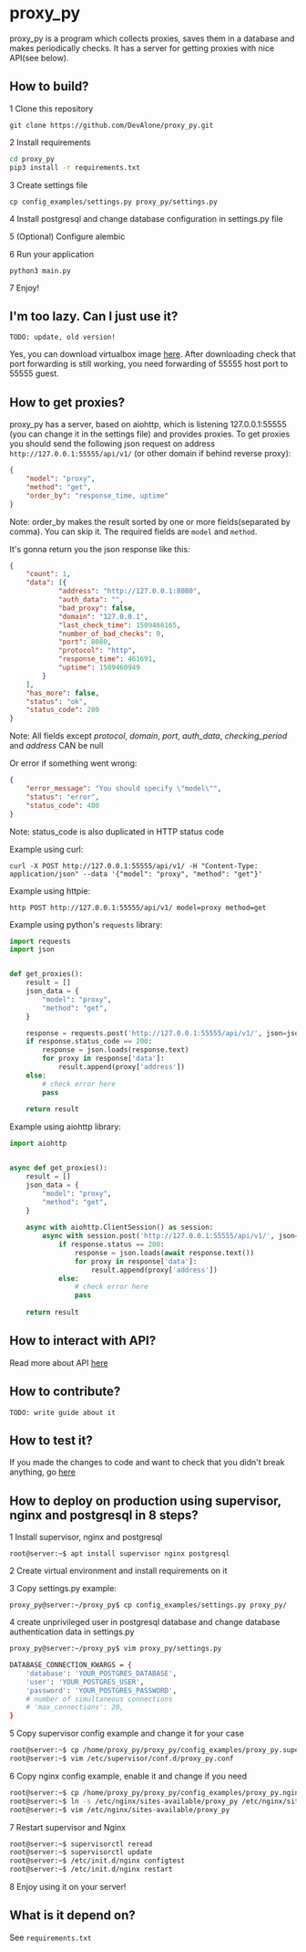 # proxy_py

proxy_py is a program which collects proxies, saves them in a database
and makes periodically checks.
It has a server for getting proxies with nice API(see below).

## How to build?

1 Clone this repository

`git clone https://github.com/DevAlone/proxy_py.git`

2 Install requirements

```bash
cd proxy_py
pip3 install -r requirements.txt
```

3 Create settings file

`cp config_examples/settings.py proxy_py/settings.py`

4 Install postgresql and change database configuration in settings.py file

5 (Optional) Configure alembic

6 Run your application

`python3 main.py`

7 Enjoy!

## I'm too lazy. Can I just use it?

`TODO: update, old version!`

Yes, you can download virtualbox image
[here](https://drive.google.com/file/d/1oPf6xwOADRH95oZW0vkPr1Uu_iLDe9jc/view?usp=sharing).
After downloading check that port forwarding is still working,
you need forwarding of 55555 host port to 55555 guest.

## How to get proxies?

proxy_py has a server, based on aiohttp, which is listening 127.0.0.1:55555
(you can change it in the settings file) and provides proxies.
To get proxies you should send the following json request
on address `http://127.0.0.1:55555/api/v1/`
(or other domain if behind reverse proxy):

```json
{
	"model": "proxy",
	"method": "get",
	"order_by": "response_time, uptime"
}
```

Note: order_by makes the result sorted
by one or more fields(separated by comma).
You can skip it. The required fields are `model` and `method`.

It's gonna return you the json response like this:

```json
{
	"count": 1,
	"data": [{
			"address": "http://127.0.0.1:8080",
			"auth_data": "",
			"bad_proxy": false,
			"domain": "127.0.0.1",
			"last_check_time": 1509466165,
			"number_of_bad_checks": 0,
			"port": 8080,
			"protocol": "http",
			"response_time": 461691,
			"uptime": 1509460949
		}
	],
	"has_more": false,
	"status": "ok",
	"status_code": 200
}
```

Note: All fields except *protocol*, *domain*, *port*, *auth_data*,
*checking_period* and *address* CAN be null

Or error if something went wrong:

```json
{
    "error_message": "You should specify \"model\"",
    "status": "error",
    "status_code": 400
}
```

Note: status_code is also duplicated in HTTP status code

Example using curl:

`curl -X POST http://127.0.0.1:55555/api/v1/ -H "Content-Type: application/json" --data '{"model": "proxy", "method": "get"}'`

Example using httpie:

`http POST http://127.0.0.1:55555/api/v1/ model=proxy method=get`

Example using python's `requests` library:

```python
import requests
import json


def get_proxies():
    result = []
    json_data = {
        "model": "proxy",
        "method": "get",
    }

    response = requests.post('http://127.0.0.1:55555/api/v1/', json=json_data)
    if response.status_code == 200:
        response = json.loads(response.text)
        for proxy in response['data']:
            result.append(proxy['address'])
    else:
        # check error here
        pass
    
    return result
```
Example using aiohttp library:

```python
import aiohttp


async def get_proxies():
    result = []
    json_data = {
        "model": "proxy",
        "method": "get",
    }
    
    async with aiohttp.ClientSession() as session:
        async with session.post('http://127.0.0.1:55555/api/v1/', json=json_data) as response:
            if response.status == 200:
                response = json.loads(await response.text())
                for proxy in response['data']:
                    result.append(proxy['address'])
            else:
                # check error here
                pass
                
    return result
```

## How to interact with API?

Read more about API  [here](https://github.com/DevAlone/proxy_py/tree/master/docs/API.md)

## How to contribute?

`TODO: write guide about it`

## How to test it?

If you made the changes to code and want to check that you didn't break
anything, go [here](https://github.com/DevAlone/proxy_py/tree/master/docs/tests.md)

## How to deploy on production using supervisor, nginx and postgresql in 8 steps?

1 Install supervisor, nginx and postgresql

`root@server:~$ apt install supervisor nginx postgresql`

2 Create virtual environment and install requirements on it

3 Copy settings.py example:

`proxy_py@server:~/proxy_py$ cp config_examples/settings.py proxy_py/`

4 create unprivileged user in postgresql database
and change database authentication data in settings.py

```bash
proxy_py@server:~/proxy_py$ vim proxy_py/settings.py
```

```bash
DATABASE_CONNECTION_KWARGS = {
    'database': 'YOUR_POSTGRES_DATABASE',
    'user': 'YOUR_POSTGRES_USER',
    'password': 'YOUR_POSTGRES_PASSWORD',
    # number of simultaneous connections
    # 'max_connections': 20,
}
```

5 Copy supervisor config example and change it for your case

```bash
root@server:~$ cp /home/proxy_py/proxy_py/config_examples/proxy_py.supervisor.conf /etc/supervisor/conf.d/proxy_py.conf
root@server:~$ vim /etc/supervisor/conf.d/proxy_py.conf
```

6 Copy nginx config example, enable it and change if you need

```bash
root@server:~$ cp /home/proxy_py/proxy_py/config_examples/proxy_py.nginx.conf /etc/nginx/sites-available/proxy_py
root@server:~$ ln -s /etc/nginx/sites-available/proxy_py /etc/nginx/sites-enabled/
root@server:~$ vim /etc/nginx/sites-available/proxy_py
```

7 Restart supervisor and Nginx

```bash
root@server:~$ supervisorctl reread
root@server:~$ supervisorctl update
root@server:~$ /etc/init.d/nginx configtest
root@server:~$ /etc/init.d/nginx restart
```

8 Enjoy using it on your server!

## What is it depend on?

See `requirements.txt`
